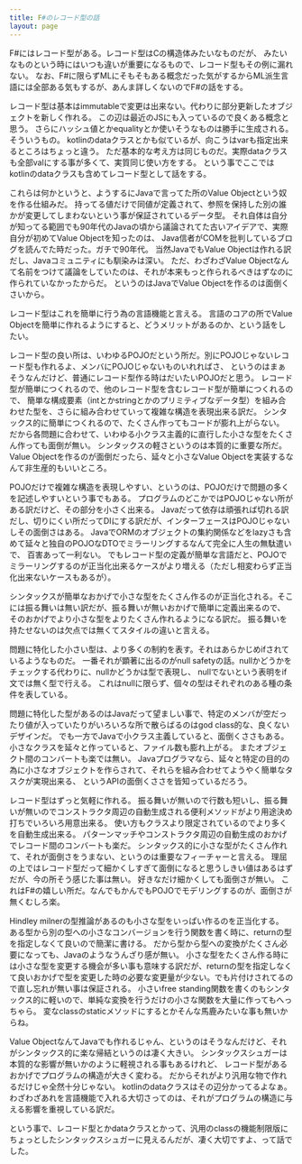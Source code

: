 ```yaml
---
title: F#のレコード型の話
layout: page
---
```

F#にはレコード型がある。レコード型はCの構造体みたいなものだが、
みたいなものという時にはいつも違いが重要になるもので、レコード型もその例に漏れない。
なお、F#に限らずMLにそもそもある概念だった気がするからML派生言語には全部ある気もするが、あんま詳しくないのでF#の話をする。

レコード型は基本はimmutableで変更は出来ない。代わりに部分更新したオブジェクトを新しく作れる。
この辺は最近のJSにも入っているので良くある概念と思う。
さらにハッシュ値とかequalityとか使いそうなものは勝手に生成される。そういうもの。
kotlinのdataクラスとかも似ているが、向こうはvarも指定出来るところはちょっと違う。
ただ基本的な考え方は同じものだ。実際dataクラスも全部valにする事が多くて、実質同じ使い方をする。
という事でここではkotlinのdataクラスも含めてレコード型として話をする。

これらは何かというと、ようするにJavaで言ってた所のValue Objectという奴を作る仕組みだ。
持ってる値だけで同値が定義されて、参照を保持した別の誰かが変更してしまわないという事が保証されているデータ型。
それ自体は自分が知ってる範囲でも90年代のJavaの頃から議論されてた古いアイデアで、実際自分が初めてValue Objectを知ったのは、
Java信者がCOMを批判しているブログを読んでた時だった。ガチで90年代。
当然JavaでもValue Objectは作れる訳だし、Javaコミュニティにも馴染みは深い。
ただ、わざわざValue Objectなんて名前をつけて議論をしていたのは、それが本来もっと作られるべきはずなのに作られていなかったからだ。
というのはJavaでValue Objectを作るのは面倒くさいから。

レコード型はこれを簡単に行う為の言語機能と言える。
言語のコアの所でValue Objectを簡単に作れるようにすると、どうメリットがあるのか、という話をしたい。

レコード型の良い所は、いわゆるPOJOだという所だ。別にPOJOじゃないレコード型も作れるよ、メンバにPOJOじゃないものいれればさ、
というのはまぁそうなんだけど、普通にレコード型作る時はだいたいPOJOだと思う。
レコード型が簡単につくれるので、他のレコード型を含むレコード型が簡単につくれるので、
簡単な構成要素（intとかstringとかのプリミティブなデータ型）を組み合わせた型を、さらに組み合わせていって複雑な構造を表現出来る訳だ。
シンタックス的に簡単につくれるので、たくさん作ってもコードが膨れ上がらない。
だから各問題に合わせて、いわゆる小クラス主義的に直行した小さな型をたくさん作っても面倒が無い。
シンタックスの軽さというのは本質的に重要な所だ。Value Objectを作るのが面倒だったら、延々と小さなValue Objectを実装するなんて非生産的もいいところ。

POJOだけで複雑な構造を表現しやすい、というのは、POJOだけで問題の多くを記述しやすいという事でもある。
プログラムのどこかではPOJOじゃない所がある訳だけど、その部分を小さく出来る。
Javaだって依存は頑張れば切れる訳だし、切りにくい所だってDIにする訳だが、インターフェースはPOJOじゃないしその面倒さはある。
JavaでORMのオブジェクトの集約関係などをlazyさも含めて延々と独自のPOJOなDTOでミラーリングするなんて完全に人生の無駄遣いで、
百害あって一利ない。
でもレコード型の定義が簡単な言語だと、POJOでミラーリングするのが正当化出来るケースがより増える（ただし相変わらず正当化出来ないケースもあるが）。

シンタックスが簡単なおかげで小さな型をたくさん作るのが正当化される。そこには振る舞いは無い訳だが、振る舞いが無いおかげで簡単に定義出来るので、
そのおかげでより小さな型をよりたくさん作れるようになる訳だ。
振る舞いを持たせないのは欠点では無くてスタイルの違いと言える。

問題に特化した小さい型は、より多くの制約を表す。それはあらかじめifされているようなものだ。
一番それが顕著に出るのがnull safetyの話。nullかどうかをチェックする代わりに、nullかどうかは型で表現し、
nullでないという表明をif文では無く型で行える。
これはnullに限らず、個々の型はそれぞれのある種の条件を表している。

問題に特化した型があるのはJavaだって望ましい事で、特定のメンバが空だったり値が入っていたりがいろいろな所で散らばるのはgod class的な、良くないデザインだ。
でも一方でJavaで小クラス主義していると、面倒くささもある。
小さなクラスを延々と作っていると、ファイル数も膨れ上がる。
またオブジェクト間のコンバートも楽では無い。
Javaプログラマなら、延々と特定の目的の為に小さなオブジェクトを作らされて、それらを組み合わせてようやく簡単なタスクが実現出来る、
というAPIの面倒くささを皆知っているだろう。

レコード型はずっと気軽に作れる。
振る舞いが無いので行数も短いし、振る舞いが無いのでコンストラクタ周辺の自動生成される便利メソッドがより用途決め打ちでいろいろ用意出来る。
使い方もクラスより限定されているのでより多くを自動生成出来る。
パターンマッチやコンストラクタ周辺の自動生成のおかげでレコード間のコンバートも楽だ。
シンタックス的に小さな型がたくさん作れて、それが面倒さをうまない、というのは重要なフィーチャーと言える。
理屈の上ではレコード型だって細かくしすぎて面倒になると思うしきい値はあるはずだが、今の所そう感じた事は無い。
好きなだけ細かくしても面倒さが無い。
これはF#の嬉しい所だ。なんでもかんでもPOJOでモデリングするのが、面倒さが無くむしろ楽。

Hindley milnerの型推論があるのも小さな型をいっぱい作るのを正当化する。
ある型から別の型への小さなコンバージョンを行う関数を書く時に、returnの型を指定しなくて良いので簡潔に書ける。
だから型から型への変換がたくさん必要になっても、Javaのようなうんざり感が無い。
小さな型をたくさん作る時には小さな型を変更する機会が多い事も意味する訳だが、returnの型を指定しなくて良いおかげで型を変更した時の必要な変更量が少ない。でも片付けされてるので直し忘れが無い事は保証される。
小さいfree standing関数を書くのもシンタックス的に軽いので、単純な変換を行うだけの小さな関数を大量に作ってもへっちゃら。
変なclassのstaticメソッドにするとかそんな馬鹿みたいな事も無いからね。

Value ObjectなんてJavaでも作れるじゃん、というのはそうなんだけど、それがシンタックス的に楽な帰結というのは凄く大きい。
シンタックスシュガーは本質的な影響が無いかのように軽視される事もあるけれど、
レコード型があるおかげでプログラムの構造が大きく変わる。
だからそれがより汎用な物で作れるだけじゃ全然十分じゃない。
kotlinのdataクラスはその辺分かってるよなぁ。
わざわざあれを言語機能で入れる大切さってのは、それがプログラムの構造に与える影響を重視している訳だ。

という事で、レコード型とかdataクラスとかって、汎用のclassの機能制限版にちょっとしたシンタックスシュガーに見えるんだが、凄く大切ですよ、って話でした。